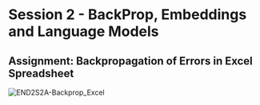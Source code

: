 # Session 2 - BackProp, Embeddings and Language Models

## Assignment: Backpropagation of Errors in Excel Spreadsheet

![END2S2A-Backprop_Excel](https://user-images.githubusercontent.com/12987758/118140939-d1c3a300-b443-11eb-822f-1dc823f7ea63.PNG)
